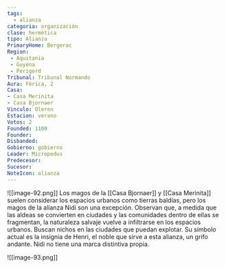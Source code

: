 ```yaml
---
tags:
  - alianza
categoria: organización
clase: hermética
tipo: Alianza
PrimaryHome: Bergerac 
Region:
 - Aquitania 
 - Guyena 
 - Perigord 
Tribunal: Tribunal Normando
Aura: Férica, 2
Casa: 
- Casa Merinita
- Casa Bjornaer
Vinculo: Oleron
Estacion: verano 
Votos: 2
Founded: 1100
Founder: 
Disbanded: 
Gobierno: gobierno
Leader: Micropedus 
Predecesor: 
Sucesor: 
NoteIcon: alianza
---
```

![[image-92.png]]
Los magos de la [[Casa Bjornaer]] y [[Casa Merinita]] suelen considerar los espacios urbanos como tierras baldías, pero los magos de la alianza Nidi son una excepción. Observan que, a medida que las aldeas se convierten en ciudades y las comunidades dentro de ellas se fragmentan, la naturaleza salvaje vuelve a infiltrarse en los espacios urbanos. Buscan nichos en las ciudades que puedan explotar. Su símbolo actual es la insignia de Henri, el noble que sirve a esta alianza, un grifo andante. Nidi no tiene una marca distintiva propia.

![[image-93.png]]
